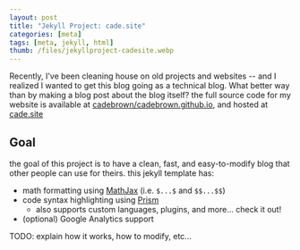 ```yaml
---
layout: post
title: "Jekyll Project: cade.site"
categories: [meta]
tags: [meta, jekyll, html]
thumb: /files/jekyllproject-cadesite.webp
---
```


Recently, I've been cleaning house on old projects and websites -- and I realized I wanted to get this blog going as a technical blog. What better way than by making a blog post about the blog itself? the full source code for my website is available at [cadebrown/cadebrown.github.io](https://github.com/cadebrown/cadebrown.github.io), and hosted at [cade.site](https://cade.site)

<!--more-->

## Goal

the goal of this project is to have a clean, fast, and easy-to-modify blog that other people can use for theirs. this jekyll template has:

  * math formatting using [MathJax](https://www.mathjax.org/) (i.e. `$...$` and `$$...$$`)
  * code syntax highlighting using [Prism](https://prismjs.com/)
    * also supports custom languages, plugins, and more... check it out!
  * (optional) Google Analytics support


TODO: explain how it works, how to modify, etc...
